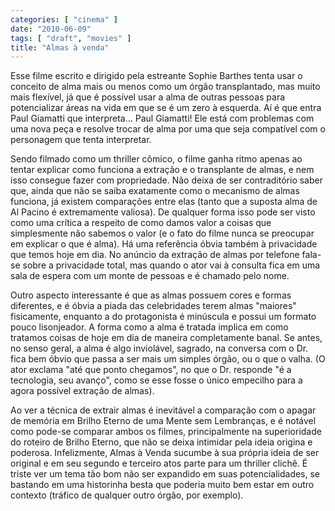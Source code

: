 ```yaml
---
categories: [ "cinema" ]
date: "2010-06-09"
tags: [ "draft", "movies" ]
title: "Almas à venda"
---
```

Esse filme escrito e dirigido pela estreante Sophie Barthes tenta usar o
conceito de alma mais ou menos como um órgão transplantado, mas muito
mais flexível, já que é possível usar a alma de outras pessoas para
potencializar áreas na vida em que se é um zero à esquerda. Aí é
que entra Paul Giamatti que interpreta... Paul Giamatti! Ele está com
problemas com uma nova peça e resolve trocar de alma por uma que seja
compatível com o personagem que tenta interpretar.

Sendo filmado como um thriller cômico, o filme ganha ritmo apenas ao
tentar explicar como funciona a extração e o transplante de almas, e
nem isso consegue fazer com propriedade. Não deixa de ser contraditório
saber que, ainda que não se saiba exatamente como o mecanismo de almas
funciona, já existem comparações entre elas (tanto que a suposta
alma de Al Pacino é extremamente valiosa). De qualquer forma isso pode
ser visto como uma crítica a respeito de como damos valor a coisas que
simplesmente não sabemos o valor (e o fato do filme nunca se preocupar em
explicar o que é alma). Há uma referência óbvia também à privacidade
que temos hoje em dia. No anúncio da extração de almas por telefone
fala-se sobre a privacidade total, mas quando o ator vai à consulta fica
em uma sala de espera com um monte de pessoas e é chamado pelo nome.

Outro aspecto interessante é que as almas possuem cores e formas
diferentes, e é óbvia a piada das celebridades terem almas "maiores"
fisicamente, enquanto a do protagonista é minúscula e possui um
formato pouco lisonjeador. A forma como a alma é tratada implica em como
tratamos coisas de hoje em dia de maneira completamente banal. Se antes,
no senso geral, a alma é algo inviolável, sagrado, na conversa com o
Dr. fica bem óbvio que passa a ser mais um simples órgão, ou o que o
valha. (O ator exclama "até que ponto chegamos", no que o Dr. responde
"é a tecnologia, seu avanço", como se esse fosse o único empecilho
para a agora possível extração de almas).

Ao ver a técnica de extrair almas é inevitável a comparação com
o apagar de memória em Brilho Eterno de uma Mente sem Lembranças,
e é notável como pode-se comparar ambos os filmes, principalmente na
superioridade do roteiro de Brilho Eterno, que não se deixa intimidar
pela ideia origina e poderosa. Infelizmente, Almas à Venda sucumbe
à sua própria ideia de ser original e em seu segundo e terceiro atos
parte para um thriller clichê. É triste ver um tema tão bom não ser
expandido em suas potencialidades, se bastando em uma historinha besta
que poderia muito bem estar em outro contexto (tráfico de qualquer
outro órgão, por exemplo).
